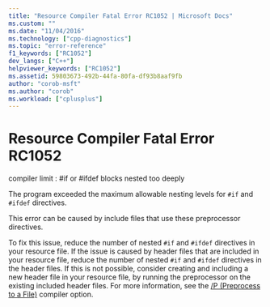 ```yaml
---
title: "Resource Compiler Fatal Error RC1052 | Microsoft Docs"
ms.custom: ""
ms.date: "11/04/2016"
ms.technology: ["cpp-diagnostics"]
ms.topic: "error-reference"
f1_keywords: ["RC1052"]
dev_langs: ["C++"]
helpviewer_keywords: ["RC1052"]
ms.assetid: 59803673-492b-44fa-80fa-df93b8aaf9fb
author: "corob-msft"
ms.author: "corob"
ms.workload: ["cplusplus"]
---
```

# Resource Compiler Fatal Error RC1052
compiler limit : #if or #ifdef blocks nested too deeply  
  
 The program exceeded the maximum allowable nesting levels for `#if` and `#ifdef` directives.  
  
 This error can be caused by include files that use these preprocessor directives.  
  
 To fix this issue, reduce the number of nested `#if` and `#ifdef` directives in your resource file. If the issue is caused by header files that are included in your resource file, reduce the number of nested `#if` and `#ifdef` directives in the header files. If this is not possible, consider creating and including a new header file in your resource file, by running the preprocessor on the existing included header files. For more information, see the [/P (Preprocess to a File)](../../build/reference/p-preprocess-to-a-file.md) compiler option.